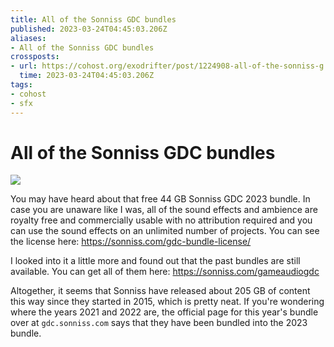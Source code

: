 ```yaml
---
title: All of the Sonniss GDC bundles
published: 2023-03-24T04:45:03.206Z
aliases:
- All of the Sonniss GDC bundles
crossposts:
- url: https://cohost.org/exodrifter/post/1224908-all-of-the-sonniss-g
  time: 2023-03-24T04:45:03.206Z
tags:
- cohost
- sfx
---
```


# All of the Sonniss GDC bundles

![](20230324-sonniss-gdq-2023.png)

You may have heard about that free 44 GB Sonniss GDC 2023 bundle. In case you are unaware like I was, all of the sound effects and ambience are royalty free and commercially usable with no attribution required and you can use the sound effects on an unlimited number of projects. You can see the license here: https://sonniss.com/gdc-bundle-license/

I looked into it a little more and found out that the past bundles are still available. You can get all of them here: https://sonniss.com/gameaudiogdc

Altogether, it seems that Sonniss have released about 205 GB of content this way since they started in 2015, which is pretty neat. If you're wondering where the years 2021 and 2022 are, the official page for this year's bundle over at `gdc.sonniss.com` says that they have been bundled into the 2023 bundle.
